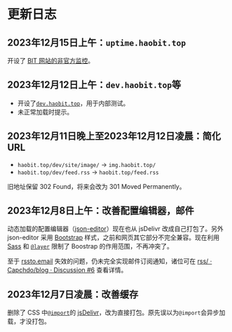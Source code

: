 # 更新日志

## 2023年12月15日上午：`uptime.haobit.top`

开设了 [BIT 网站的非官方监控](https://uptime.haobit.top/status/server)。

## 2023年12月12日上午：`dev.haobit.top`等

- 开设了[`dev.haobit.top`](https://dev.haobit.top)，用于内部测试。
- 未正常加载时提示。

## 2023年12月11日晚上至2023年12月12日凌晨：简化 URL

- `haobit.top/dev/site/image/` → `img.haobit.top/`
- `haobit.top/dev/feed.rss` → `haobit.top/feed.rss`

旧地址保留 302 Found，将来会改为 301 Moved Permanently。

## 2023年12月8日上午：改善配置编辑器，邮件

动态加载的配置编辑器（[json-editor](https://www.npmjs.com/package/@json-editor/json-editor)）现在也从 jsDelivr 改成自己打包了。另外 json-editor 采用 [Bootstrap](https://getbootstrap.com/docs/5.3/getting-started/introduction/) 样式，之前和网页其它部分不完全兼容。现在利用 [Sass](https://sass-lang.com/) 和 [`@layer`](https://developer.mozilla.org/en-US/docs/Web/CSS/@layer) 限制了 Boostrap 的作用范围，不再冲突了。

至于 [rssto.email](https://www.rssto.email/) 失效的问题，仍未完全实现邮件订阅通知，诸位可在 [rss/ · Capchdo/blog · Discussion #6](https://github.com/Capchdo/blog/discussions/6#discussioncomment-7773895) 查看详情。

## 2023年12月7日凌晨：改善缓存

删除了 CSS 中[`@import`](https://developer.mozilla.org/en-US/docs/Web/CSS/@import)的 [jsDelivr](https://www.jsdelivr.com/)，改为直接打包。原先误以为`@import`会异步加载，才没打包。
